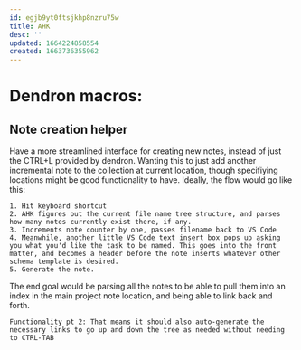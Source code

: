 ```yaml
---
id: egjb9yt0ftsjkhp8nzru75w
title: AHK
desc: ''
updated: 1664224858554
created: 1663736355962
---
```


# Dendron macros:

## Note creation helper
Have a more streamlined interface for creating new notes, instead of just the CTRL+L provided by dendron. Wanting this to just add another incremental note to the collection at current location, though specifiying locations might be good functionality to have. Ideally, the flow would go like this:

    1. Hit keyboard shortcut
    2. AHK figures out the current file name tree structure, and parses how many notes currently exist there, if any. 
    3. Increments note counter by one, passes filename back to VS Code
    4. Meanwhile, another little VS Code text insert box pops up asking you what you'd like the task to be named. This goes into the front matter, and becomes a header before the note inserts whatever other schema template is desired. 
    5. Generate the note. 

The end goal would be parsing all the notes to be able to pull them into an index in the main project note location, and being able to link back and forth. 

    Functionality pt 2: That means it should also auto-generate the necessary links to go up and down the tree as needed without needing to CTRL-TAB
 
